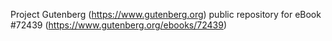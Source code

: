 Project Gutenberg (https://www.gutenberg.org) public repository
for eBook #72439 (https://www.gutenberg.org/ebooks/72439)
